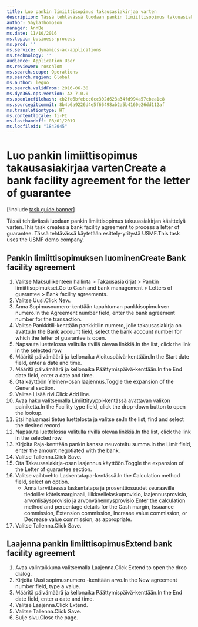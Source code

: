 ```yaml
---
title: Luo pankin limiittisopimus takausasiakirjaa varten
description: Tässä tehtävässä luodaan pankin limiittisopimus takuuasiakirjan käsittelyä varten.
author: ShylaThompson
manager: AnnBe
ms.date: 11/10/2016
ms.topic: business-process
ms.prod: ''
ms.service: dynamics-ax-applications
ms.technology: ''
audience: Application User
ms.reviewer: roschlom
ms.search.scope: Operations
ms.search.region: Global
ms.author: leguo
ms.search.validFrom: 2016-06-30
ms.dyn365.ops.version: AX 7.0.0
ms.openlocfilehash: cb2fe6bfebcc0cc302d623a34fd994a57cbea1c8
ms.sourcegitcommit: 8b4b6a9226d4e5f66498ab2a5b4160e26dd112af
ms.translationtype: HT
ms.contentlocale: fi-FI
ms.lasthandoff: 08/01/2019
ms.locfileid: "1842045"
---
```

# <a name="create-a-bank-facility-agreement-for-the-letter-of-guarantee"></a><span data-ttu-id="84e9f-103">Luo pankin limiittisopimus takausasiakirjaa varten</span><span class="sxs-lookup"><span data-stu-id="84e9f-103">Create a bank facility agreement for the letter of guarantee</span></span>

[!include [task guide banner](../../includes/task-guide-banner.md)]

<span data-ttu-id="84e9f-104">Tässä tehtävässä luodaan pankin limiittisopimus takuuasiakirjan käsittelyä varten.</span><span class="sxs-lookup"><span data-stu-id="84e9f-104">This task creates a bank facility agreement to process a letter of guarantee.</span></span> <span data-ttu-id="84e9f-105">Tässä tehtävässä käytetään esittely-yritystä USMF.</span><span class="sxs-lookup"><span data-stu-id="84e9f-105">This task uses the USMF demo company.</span></span> 


## <a name="create-bank-facility-agreement"></a><span data-ttu-id="84e9f-106">Pankin limiittisopimuksen luominen</span><span class="sxs-lookup"><span data-stu-id="84e9f-106">Create Bank facility agreement</span></span>
1. <span data-ttu-id="84e9f-107">Valitse Maksuliikenteen hallinta > Takausasiakirjat > Pankin limiittisopimukset.</span><span class="sxs-lookup"><span data-stu-id="84e9f-107">Go to Cash and bank management > Letters of guarantee > Bank facility agreements.</span></span>
2. <span data-ttu-id="84e9f-108">Valitse Uusi.</span><span class="sxs-lookup"><span data-stu-id="84e9f-108">Click New.</span></span>
3. <span data-ttu-id="84e9f-109">Anna Sopimusnumero-kenttään tapahtuman pankkisopimuksen numero.</span><span class="sxs-lookup"><span data-stu-id="84e9f-109">In the Agreement number field, enter the bank agreement number for the transaction.</span></span>
4. <span data-ttu-id="84e9f-110">Valitse Pankkitili-kenttään pankkitilin numero, jolle takausasiakirja on avattu.</span><span class="sxs-lookup"><span data-stu-id="84e9f-110">In the Bank account field, select the bank account number for which the letter of guarantee is open.</span></span> 
5. <span data-ttu-id="84e9f-111">Napsauta luettelossa valitulla rivillä olevaa linkkiä.</span><span class="sxs-lookup"><span data-stu-id="84e9f-111">In the list, click the link in the selected row.</span></span>
6. <span data-ttu-id="84e9f-112">Määritä päivämäärä ja kellonaika Aloituspäivä-kenttään.</span><span class="sxs-lookup"><span data-stu-id="84e9f-112">In the Start date field, enter a date and time.</span></span>
7. <span data-ttu-id="84e9f-113">Määritä päivämäärä ja kellonaika Päättymispäivä-kenttään.</span><span class="sxs-lookup"><span data-stu-id="84e9f-113">In the End date field, enter a date and time.</span></span>
8. <span data-ttu-id="84e9f-114">Ota käyttöön Yleinen-osan laajennus.</span><span class="sxs-lookup"><span data-stu-id="84e9f-114">Toggle the expansion of the General section.</span></span>
9. <span data-ttu-id="84e9f-115">Valitse Lisää rivi.</span><span class="sxs-lookup"><span data-stu-id="84e9f-115">Click Add line.</span></span>
10. <span data-ttu-id="84e9f-116">Avaa haku valitsemalla Limiittityyppi-kentässä avattavan valikon painiketta.</span><span class="sxs-lookup"><span data-stu-id="84e9f-116">In the Facility type field, click the drop-down button to open the lookup.</span></span>
11. <span data-ttu-id="84e9f-117">Etsi haluamasi tietue luettelosta ja valitse se.</span><span class="sxs-lookup"><span data-stu-id="84e9f-117">In the list, find and select the desired record.</span></span>
12. <span data-ttu-id="84e9f-118">Napsauta luettelossa valitulla rivillä olevaa linkkiä.</span><span class="sxs-lookup"><span data-stu-id="84e9f-118">In the list, click the link in the selected row.</span></span>
13. <span data-ttu-id="84e9f-119">Kirjoita Raja-kenttään pankin kanssa neuvoteltu summa.</span><span class="sxs-lookup"><span data-stu-id="84e9f-119">In the Limit field, enter the amount negotiated with the bank.</span></span>
14. <span data-ttu-id="84e9f-120">Valitse Tallenna.</span><span class="sxs-lookup"><span data-stu-id="84e9f-120">Click Save.</span></span>
15. <span data-ttu-id="84e9f-121">Ota Takausasiakirja-osan laajennus käyttöön.</span><span class="sxs-lookup"><span data-stu-id="84e9f-121">Toggle the expansion of the Letter of guarantee section.</span></span>
16. <span data-ttu-id="84e9f-122">Valitse vaihtoehto Laskentatapa-kentässä.</span><span class="sxs-lookup"><span data-stu-id="84e9f-122">In the Calculation method field, select an option.</span></span>
    * <span data-ttu-id="84e9f-123">Anna tarvittaessa laskentatapa ja prosenttiosuudet seuraaville tiedoille: käteismarginaali, liikkeellelaskuprovisio, laajennusprovisio, arvonlisäysprovisio ja arvonvähennysprovisio.</span><span class="sxs-lookup"><span data-stu-id="84e9f-123">Enter the calculation method and percentage details for the Cash margin, Issuance commission, Extension commission, Increase value commission, or Decrease value commission, as appropriate.</span></span>   
17. <span data-ttu-id="84e9f-124">Valitse Tallenna.</span><span class="sxs-lookup"><span data-stu-id="84e9f-124">Click Save.</span></span>

## <a name="extend-bank-facility-agreement"></a><span data-ttu-id="84e9f-125">Laajenna pankin limiittisopimus</span><span class="sxs-lookup"><span data-stu-id="84e9f-125">Extend bank facility agreement</span></span>
1. <span data-ttu-id="84e9f-126">Avaa valintaikkuna valitsemalla Laajenna.</span><span class="sxs-lookup"><span data-stu-id="84e9f-126">Click Extend to open the drop dialog.</span></span>
2. <span data-ttu-id="84e9f-127">Kirjoita Uusi sopimusnumero -kenttään arvo.</span><span class="sxs-lookup"><span data-stu-id="84e9f-127">In the New agreement number field, type a value.</span></span>
3. <span data-ttu-id="84e9f-128">Määritä päivämäärä ja kellonaika Päättymispäivä-kenttään.</span><span class="sxs-lookup"><span data-stu-id="84e9f-128">In the End date field, enter a date and time.</span></span>
4. <span data-ttu-id="84e9f-129">Valitse Laajenna.</span><span class="sxs-lookup"><span data-stu-id="84e9f-129">Click Extend.</span></span>
5. <span data-ttu-id="84e9f-130">Valitse Tallenna.</span><span class="sxs-lookup"><span data-stu-id="84e9f-130">Click Save.</span></span>
6. <span data-ttu-id="84e9f-131">Sulje sivu.</span><span class="sxs-lookup"><span data-stu-id="84e9f-131">Close the page.</span></span>

